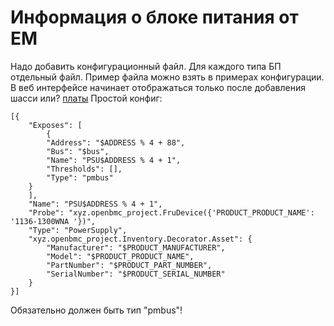 # Информация о блоке питания от EM
Надо добавить конфигурационный файл. Для каждого типа БП отдельный файл. Пример файла можно взять в примерах конфигурации. В веб интерфейсе начинает отображаться только после добавления шасси или? [платы](em_board)
Простой конфиг:
```
[{
	"Exposes": [
		{
		"Address": "$ADDRESS % 4 + 88",
		"Bus": "$bus",
		"Name": "PSU$ADDRESS % 4 + 1",
		"Thresholds": [],
		"Type": "pmbus"
	}
	],
	"Name": "PSU$ADDRESS % 4 + 1",
	"Probe": "xyz.openbmc_project.FruDevice({'PRODUCT_PRODUCT_NAME': '1136-1300WNA '})",
	"Type": "PowerSupply",
	"xyz.openbmc_project.Inventory.Decorator.Asset": {
		"Manufacturer": "$PRODUCT_MANUFACTURER",
		"Model": "$PRODUCT_PRODUCT_NAME",
		"PartNumber": "$PRODUCT_PART_NUMBER",
		"SerialNumber": "$PRODUCT_SERIAL_NUMBER"
	}
}]
```
Обязательно должен быть тип "pmbus"!